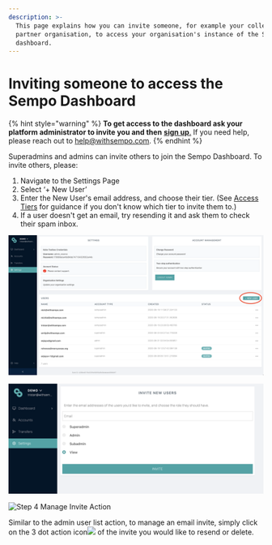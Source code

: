 ```yaml
---
description: >-
  This page explains how you can invite someone, for example your colleague or a
  partner organisation, to access your organisation's instance of the Sempo
  dashboard.
---
```


# Inviting someone to access the Sempo Dashboard

{% hint style="warning" %}
**To get access to the dashboard ask your platform administrator to invite you and then** [**sign up**.](how-to-log-in.md) If you need help, please reach out to [help@withsempo.com](mailto:help@withsempo.com).
{% endhint %}

Superadmins and admins can invite others to join the Sempo Dashboard. To invite others, please:

1. Navigate to the Settings Page 
2. Select ‘+ New User’
3. Enter the New User's email address, and choose their tier. \(See [Access Tiers](access-tiers.md) for guidance if you don't know which tier to invite them to.\)
4. If a user doesn't get an email, try resending it and ask them to check their spam inbox.

![Step 1 &amp; 2 Settings Page/Invite User](../../.gitbook/assets/screen-shot-2020-09-10-at-1.46.33-pm.png)

![Step 3 Invite User Screen](../../.gitbook/assets/screen-shot-2020-09-10-at-1.45.47-pm.png)

![Step 4 Manage Invite Action](https://lh4.googleusercontent.com/QlFbneza6eEHw-MB3NF62AlOKH6EcdpxdkZHjvbPfl-1GbGm8aUaov3fTx--RLaNQ2AW4OwUUwZOEXVyEpxwAAKRL96ol6zvnkZW2eYj6Ds0SGImBBqBNMkL_kY9z6-RKCKiaOY)

Similar to the admin user list action, to manage an email invite, simply click on the 3 dot action icon![](https://lh4.googleusercontent.com/ii1F9h9-VKnlpA-g9PAA5_XtzFT9Tu-AKJjAvWun-ccrG6KS68PFzrhhL11UemVz4FcU6bMKT6w7NyqWJFSnioSqM8PfKrPz8C_WxDzGUpQwX8mr0HREiYhYJ0oLPicqO27BCvM)  of the invite you would like to resend or delete.

